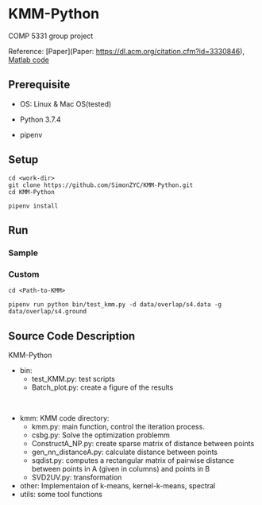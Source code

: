 # KMM-Python
COMP 5331 group project

Reference: [Paper](Paper: https://dl.acm.org/citation.cfm?id=3330846),  [Matlab code](https://github.com/CHLWR/KDD2019_K-Multiple-Means)



## Prerequisite

- OS: Linux & Mac OS(tested)

- Python 3.7.4

- pipenv

## Setup

```
cd <work-dir>
git clone https://github.com/SimonZYC/KMM-Python.git
cd KMM-Python

pipenv install
```

## Run
### Sample

### Custom
```
cd <Path-to-KMM>

pipenv run python bin/test_kmm.py -d data/overlap/s4.data -g data/overlap/s4.ground

```
## Source Code Description

KMM-Python

- bin: 
  - test_KMM.py: test scripts
  - Batch_plot.py: create a figure of the results

​	

- kmm: KMM code directory:
  - kmm.py: main function, control the iteration process.
  - csbg.py: Solve the optimization problemm
  - ConstructA_NP.py: create sparse matrix of distance between points
  - gen_nn_distanceA.py: calculate distance between points
  - sqdist.py: computes a rectangular matrix of pairwise distance between points in A (given in columns) and points in B
  - SVD2UV.py: transformation
- other: Implementaion of k-means, kernel-k-means, spectral
- utils: some tool functions

​		